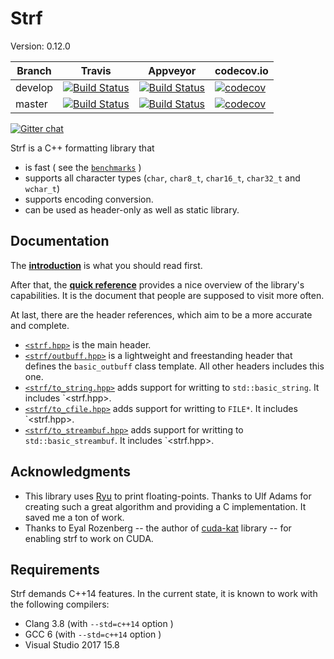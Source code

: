 # Strf
Version: 0.12.0

Branch   | Travis | Appveyor | codecov.io
---------|--------|----------|-----------
develop  | [![Build Status](https://travis-ci.org/robhz786/strf.svg?branch=develop)](https://travis-ci.org/robhz786/strf)| [![Build Status](https://ci.appveyor.com/api/projects/status/github/robhz786/strf?branch=develop&svg=true)](https://ci.appveyor.com/project/robhz786/strf/branch/develop)| [![codecov](https://codecov.io/gh/robhz786/robhz786/branch/develop/graph/badge.svg)](https://codecov.io/gh/robhz786/strf/branch/develop)
master   | [![Build Status](https://travis-ci.org/robhz786/strf.svg?branch=master)](https://travis-ci.org/robhz786/strf)| [![Build Status](https://ci.appveyor.com/api/projects/status/github/robhz786/strf?branch=master&svg=true)](https://ci.appveyor.com/project/robhz786/strf/branch/master)| [![codecov](https://codecov.io/gh/robhz786/robhz786/branch/master/graph/badge.svg)](https://codecov.io/gh/robhz786/strf/branch/master)

[![Gitter chat](https://badges.gitter.im/gitterHQ/gitter.png)](https://gitter.im/cpp-strf/strf)

Strf is a C++ formatting library that

* is fast ( see the [`benchmarks`](http://robhz786.github.io/strf/v0.12.0/benchmarks.html) )
* supports all character types (`char`, `char8_t`, `char16_t`, `char32_t` and `wchar_t`)
* supports encoding conversion.
* can be used as header-only as well as static library.

## Documentation

The [**introduction**](http://robhz786.github.io/strf/v0.12.0/introduction.html) is what you should
read first.

After that, the [**quick reference**](http://robhz786.github.io/strf/v0.12.0/quick_reference.html) provides a nice overview of the library's capabilities.
It is the document that people are supposed to visit more often.

At last, there are the header references, which aim to be a more accurate and complete.
* [`<strf.hpp>`](http://robhz786.github.io/strf/v0.12.0/strf_hpp.html) is the main header.
* [`<strf/outbuff.hpp>`](http://robhz786.github.io/strf/v0.12.0/outbuff_hpp.html) is a lightweight and freestanding header that defines the `basic_outbuff` class template.
                       All other headers includes this one.
* [`<strf/to_string.hpp>`](http://robhz786.github.io/strf/v0.12.0/to_string_hpp.html) adds support for writting to `std::basic_string`. It includes `<strf.hpp>.
* [`<strf/to_cfile.hpp>`](http://robhz786.github.io/strf/v0.12.0/to_cfile_hpp.html)  adds support for writting to `FILE*`. It includes `<strf.hpp>.
* [`<strf/to_streambuf.hpp>`](http://robhz786.github.io/strf/v0.12.0/to_streambuf_hpp.html) adds support for writting to `std::basic_streambuf`. It includes `<strf.hpp>.

## Acknowledgments

- This library uses [Ryu](https://github.com/ulfjack/ryu) to print floating-points. Thanks to Ulf Adams for creating such a great algorithm and providing a C implementation. It saved me a ton of work.
- Thanks to Eyal Rozenberg -- the author of [cuda-kat](https://github.com/eyalroz/cuda-kat) library -- for enabling strf to work on CUDA.

## Requirements

Strf demands C++14 features. In the current state, it is known to work with the following compilers:

* Clang 3.8 (with `--std=c++14` option )
* GCC 6 (with `--std=c++14` option )
* Visual Studio 2017 15.8

